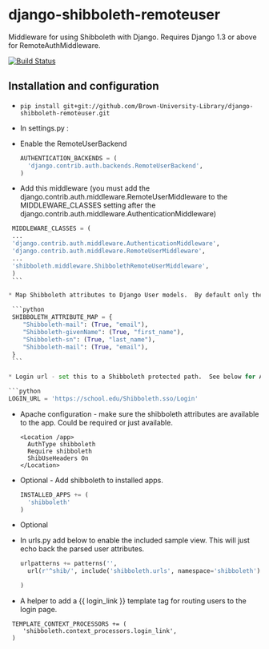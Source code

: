 django-shibboleth-remoteuser 
============================

Middleware for using Shibboleth with Django.  Requires Django 1.3 or above for RemoteAuthMiddleware.

[![Build Status](https://secure.travis-ci.org/Brown-University-Library/django-shibboleth-remoteuser.png?branch=master)](http://travis-ci.org/Brown-University-Library/django-shibboleth-remoteuser)

Installation and configuration
------
 * ```pip install git+git://github.com/Brown-University-Library/django-shibboleth-remoteuser.git```
 
 * In settings.py :
 
  * Enable the RemoteUserBackend
    
    ```python
    AUTHENTICATION_BACKENDS = (
      'django.contrib.auth.backends.RemoteUserBackend',
    )
    ```

  * Add this middleware (you must add the django.contrib.auth.middleware.RemoteUserMiddleware to the MIDDLEWARE_CLASSES setting after the django.contrib.auth.middleware.AuthenticationMiddleware)
   
   ```python
    MIDDLEWARE_CLASSES = (
    ...
    'django.contrib.auth.middleware.AuthenticationMiddleware',
    'django.contrib.auth.middleware.RemoteUserMiddleware',
    ...
    'shibboleth.middleware.ShibbolethRemoteUserMiddleware',
    )
    ```

  * Map Shibboleth attributes to Django User models.  By default only the username will be pulled from the Shibboleth headers.

    ```python   
    SHIBBOLETH_ATTRIBUTE_MAP = {
       "Shibboleth-mail": (True, "email"),
       "Shibboleth-givenName": (True, "first_name"),
       "Shibboleth-sn": (True, "last_name"),
       "Shibboleth-mail": (True, "email"),
    }
    ```
    
  * Login url - set this to a Shibboleth protected path.  See below for Apache configuration.
   
   ```python
   LOGIN_URL = 'https://school.edu/Shibboleth.sso/Login'
   ```

 * Apache configuration - make sure the shibboleth attributes are available to the app.  Could be required or just available.
   
    ```    
    <Location /app>
      AuthType shibboleth
      Require shibboleth
      ShibUseHeaders On
    </Location>
    ```

  * Optional - Add shibboleth to installed apps.  

    ```python
    INSTALLED_APPS += (
      'shibboleth'
    )
    ```

 * Optional
  * In urls.py add below to enable the included sample view.  This will just echo back the parsed user attributes.

    ```python
    urlpatterns += patterns('',
      url(r'^shib/', include('shibboleth.urls', namespace='shibboleth')),
    
    )
    ```

  * A helper to add a {{ login_link }} template tag for routing users to the login page.
   ```
    TEMPLATE_CONTEXT_PROCESSORS += (
       'shibboleth.context_processors.login_link',
    )   
   ```
